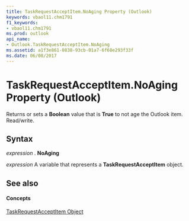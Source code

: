 ```yaml
---
title: TaskRequestAcceptItem.NoAging Property (Outlook)
keywords: vbaol11.chm1791
f1_keywords:
- vbaol11.chm1791
ms.prod: outlook
api_name:
- Outlook.TaskRequestAcceptItem.NoAging
ms.assetid: a1f3e861-0838-93cb-01a7-6f68e293f33f
ms.date: 06/08/2017
---
```



# TaskRequestAcceptItem.NoAging Property (Outlook)

Returns or sets a  **Boolean** value that is **True** to not age the Outlook item. Read/write.


## Syntax

 _expression_ . **NoAging**

 _expression_ A variable that represents a **TaskRequestAcceptItem** object.


## See also


#### Concepts


[TaskRequestAcceptItem Object](Outlook.TaskRequestAcceptItem.md)

